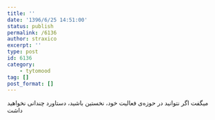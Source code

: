 ```yaml
---
title: ''
date: '1396/6/25 14:51:00'
status: publish
permalink: /6136
author: straxico
excerpt: ''
type: post
id: 6136
category:
    - tytomood
tag: []
post_format: []
---
```

میگفت اگر نتوانید در حوزه‌ی فعالیت خود، نخستین باشید، دستاورد چندانی نخواهید داشت